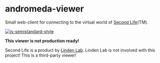 # andromeda-viewer
Small web-client for connecting to the virtual world of [Second Life](https://secondlife.com)(TM).

[![js-semistandard-style](https://img.shields.io/badge/code%20style-semistandard-brightgreen.svg?style=flat-square)](https://github.com/Flet/semistandard)

**This viewer is not production ready!**


Second Life is a product by [Linden Lab](http://www.lindenlab.com/). Linden Lab is not involved with this project!
This is a third-party viewer!
